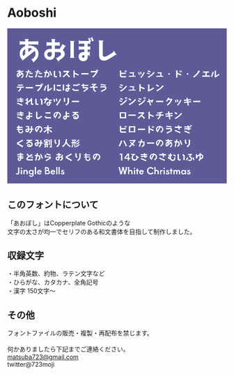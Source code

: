 # Aoboshi

<img src="./Documentation/aoboshi_sample.png" />



<h2>このフォントについて</h2>
「あおぼし」はCopperplate Gothicのような<br />
文字の太さが均一でセリフのある和文書体を目指して制作しました。<br />


<h2>収録文字</h2>

・半角英数、約物、ラテン文字など<br />
・ひらがな、カタカナ、全角記号<br />
・漢字 150文字〜<br />

<h2>その他</h2>

フォントファイルの販売・複製・再配布を禁じます。<br />
<br />
何かありましたら下記までご連絡ください。<br />
matsuba723@gmail.com<br />
twitter@723moji<br />
